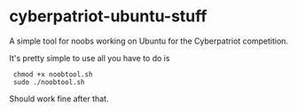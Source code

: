 # cyberpatriot-ubuntu-stuff
A simple tool for noobs working on Ubuntu for the Cyberpatriot competition.

It's pretty simple to use all you have to do is

     chmod +x noobtool.sh
     sudo ./noobtool.sh
     
Should work fine after that.
